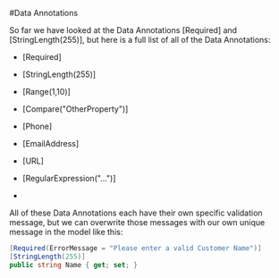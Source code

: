 #Data Annotations

So far we have looked at the Data Annotations [Required] and [StringLength(255)], but here is a full list of all of the Data Annotations:

- [Required]
- [StringLength(255)]
- [Range(1,10)]
- [Compare("OtherProperty")]
- [Phone]
- [EmailAddress]
- [URL]
- [RegularExpression("...")]

-

All of these Data Annotations each have their own specific validation message, but we can overwrite those messages with our own unique message in the model like this:

```cs
[Required(ErrorMessage = "Please enter a valid Customer Name")]
[StringLength(255)]
public string Name { get; set; }
```
